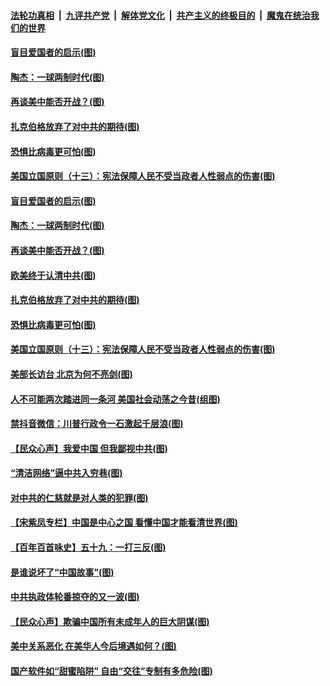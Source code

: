 

####  [法轮功真相](../../../../basic/blob/master/README.md?t=08101302) &nbsp;|&nbsp; [九评共产党](../../../../9ping.md/blob/master/README.md?t=08101302) &nbsp;|&nbsp; [解体党文化](../../../../jtdwh.md/blob/master/README.md?t=08101302)  &nbsp;|&nbsp; [共产主义的终极目的](../../../../gczydzjmd.md/blob/master/README.md?t=08101302) &nbsp;|&nbsp; [魔鬼在统治我们的世界](../../../../mgztzwmdsj.md/blob/master/README.md?t=08101302) 

#### [盲目爱国者的启示(图)](../pages/p4/942325.md?t=08101302) 

#### [陶杰：一球两制时代(图)](../pages/p4/942412.md?t=08101302) 

#### [再谈美中能否开战？(图)](../pages/p4/942410.md?t=08101302) 

#### [扎克伯格放弃了对中共的期待(图)](../pages/p4/942230.md?t=08101302) 

#### [恐惧比病毒更可怕(图)](../pages/p4/942406.md?t=08101302) 

#### [美国立国原则（十三）：宪法保障人民不受当政者人性弱点的伤害(图)](../pages/p4/942405.md?t=08101302) 

#### [盲目爱国者的启示(图)](../pages/p4/942325.md?t=08101302) 

#### [陶杰：一球两制时代(图)](../pages/p4/942412.md?t=08101302) 

#### [再谈美中能否开战？(图)](../pages/p4/942410.md?t=08101302) 

#### [欧美终于认清中共(图)](../pages/p4/942408.md?t=08101302) 

#### [扎克伯格放弃了对中共的期待(图)](../pages/p4/942230.md?t=08101302) 

#### [恐惧比病毒更可怕(图)](../pages/p4/942406.md?t=08101302) 

#### [美国立国原则（十三）：宪法保障人民不受当政者人性弱点的伤害(图)](../pages/p4/942405.md?t=08101302) 

#### [美部长访台 北京为何不亮剑(图)](../pages/p4/942270.md?t=08101302) 

#### [人不可能两次踏进同一条河 美国社会动荡之今昔(组图)](../pages/p4/942277.md?t=08101302) 

#### [禁抖音微信：川普行政令一石激起千层浪(图)](../pages/p4/942269.md?t=08101302) 

#### [【民众心声】我爱中国 但我鄙视中共(图)](../pages/p4/941890.md?t=08101302) 

#### [“清洁网络”逼中共入穷巷(图)](../pages/p4/942287.md?t=08101302) 

#### [对中共的仁慈就是对人类的犯罪(图)](../pages/p4/942244.md?t=08101302) 

#### [【宋紫凤专栏】中国是中心之国 看懂中国才能看清世界(图)](../pages/p4/941573.md?t=08101302) 

#### [【百年百首咏史】五十九：一打三反(图)](../pages/p4/942295.md?t=08101302) 

#### [是谁说坏了“中国故事”(图)](../pages/p4/942234.md?t=08101302) 

#### [中共执政体轮番掠夺的又一波(图)](../pages/p4/942228.md?t=08101302) 

#### [【民众心声】欺骗中国所有未成年人的巨大阴谋(图)](../pages/p4/941893.md?t=08101302) 

#### [美中关系恶化 在美华人今后境遇如何？(图)](../pages/p4/942226.md?t=08101302) 

#### [国产软件如“甜蜜陷阱” 自由“交往”专制有多危险(图)](../pages/p4/942225.md?t=08101302) 

